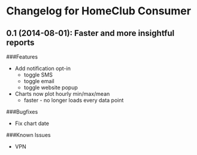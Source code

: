 # Changelog for HomeClub Consumer

## 0.1 (2014-08-01): Faster and more insightful reports

###Features

* Add notification opt-in
	* toggle SMS
	* toggle email
	* toggle website popup
* Charts now plot hourly min/max/mean
  * faster - no longer loads every data point

###Bugfixes

* Fix chart date

###Known Issues

* VPN
